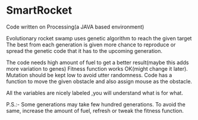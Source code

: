 # SmartRocket
Code written on Processing(a JAVA based environment)

Evolutionary rocket swamp uses genetic algorithm to reach the given target
The best from each generation is given more chance to reproduce or spread the genetic code that it has to the upcoming generation.

The code needs high amount of fuel to get a better result(maybe this adds more variation to genes)
Fitness function works OK(might change it later).
Mutation should be kept low to avoid utter randomness.
Code has a function to move the given obstacle and also assign mouse as the obstacle.


All the variables are nicely labeled ,you will understand what is for what.


P.S.:- Some generations may take few hundred generations. To avoid the same, increase the amount of fuel, refresh or tweak the fitness function.
